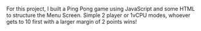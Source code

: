 For this project, I built a Ping Pong game using JavaScript and some HTML to structure the Menu Screen. Simple 2 player or 1vCPU modes, whoever gets to 10 first with a larger margin of 2 points wins!
